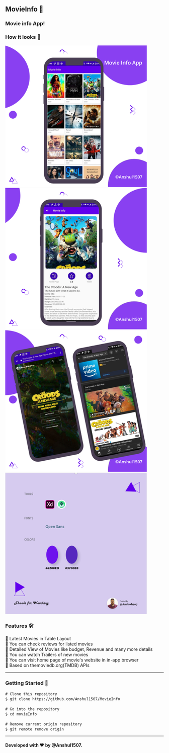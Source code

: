 ## MovieInfo 🎥

### Movie info App!

### How it looks 🧐

<img src="https://github.com/Anshul1507/MovieInfo/blob/master/arts/Movie%20Info-1.png" height="450" ><img src="https://github.com/Anshul1507/MovieInfo/blob/master/arts/Movie%20Info-2.png" height="450" >
<br>
<img src="https://github.com/Anshul1507/MovieInfo/blob/master/arts/Movie%20Info-3.png" height="450" ><img src="https://github.com/Anshul1507/MovieInfo/blob/master/arts/Movie%20Info-4.png" height="450" >

### Features 🛠️

📙 Latest Movies in Table Layout\
📙 You can check reviews for listed movies\
📙 Detailed View of Movies like budget, Revenue and many more details\
📙 You can watch Trailers of new movies\
📙 You can visit home page of movie's website in in-app browser\
📙 Based on themoviedb.org(TMDB) APIs

<!-- You can install the latest apk, [Click Here](Link) <p> -->

---

### Getting Started 🚀

```
# Clone this repository
$ git clone https://github.com/Anshul1507/MovieInfo

# Go into the repository
$ cd movieInfo

# Remove current origin repository
$ git remote remove origin
```

---

#### Developed with ❤ by @Anshul1507.

